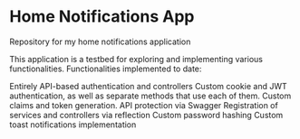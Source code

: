# Home Notifications App
 Repository for my home notifications application

This application is a testbed for exploring and implementing various functionalities. Functionalities implemented to date:

Entirely API-based authentication and controllers
Custom cookie and JWT authentication, as well as separate methods that use each of them. Custom claims and token generation.
API protection via Swagger
Registration of services and controllers via reflection
Custom password hashing
Custom toast notifications implementation
